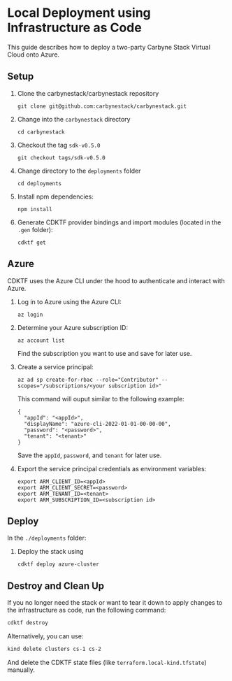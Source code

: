 # Local Deployment using Infrastructure as Code

This guide describes how to deploy a two-party Carbyne Stack Virtual Cloud
onto Azure.

## Setup

1. Clone the carbynestack/carbynestack repository

    ```shell
    git clone git@github.com:carbynestack/carbynestack.git
    ```

2. Change into the `carbynestack` directory

    ```shell
    cd carbynestack
    ```

3. Checkout the tag `sdk-v0.5.0`

    ```shell
    git checkout tags/sdk-v0.5.0
    ```

4. Change directory to the `deployments` folder

    ```shell
    cd deployments
    ```

5. Install npm dependencies:

    ```shell
    npm install
    ```

6. Generate CDKTF provider bindings and import modules
  (located in the `.gen` folder):

    ```shell
    cdktf get
    ```

## Azure

CDKTF uses the Azure CLI under the hood to authenticate and interact with
Azure.

1. Log in to Azure using the Azure CLI:

    ```shell
    az login
    ```

2. Determine your Azure subscription ID:

    ```shell
    az account list
    ```

    Find the subscription you want to use and save for later use.

3. Create a service principal:

    ```shell
    az ad sp create-for-rbac --role="Contributor" --scopes="/subscriptions/<your subscription id>"
    ```

    This command will ouput similar to the following example:

    ```shell
    {
      "appId": "<appId>",
      "displayName": "azure-cli-2022-01-01-00-00-00",
      "password": "<password>",
      "tenant": "<tenant>"
    }
    ```

    Save the `appId`, `password`, and `tenant` for later use.

4. Export the service principal credentials as environment variables:

    ```shell
    export ARM_CLIENT_ID=<appId>
    export ARM_CLIENT_SECRET=<password>
    export ARM_TENANT_ID=<tenant>
    export ARM_SUBSCRIPTION_ID=<subscription id>
    ```

## Deploy

In the `./deployments` folder:

1. Deploy the stack using

    ```shell
    cdktf deploy azure-cluster
    ```

## Destroy and Clean Up

If you no longer need the stack or want to tear it down to apply changes to the
infrastructure as code, run the following command:

```bash
cdktf destroy
```

Alternatively, you can use:

```bash
kind delete clusters cs-1 cs-2
```

And delete the CDKTF state files (like `terraform.local-kind.tfstate`) manually.
